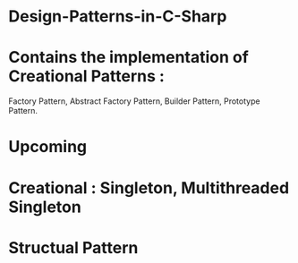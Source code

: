 # Design-Patterns-in-C-Sharp

# Contains the implementation of Creational Patterns :
Factory Pattern, 
Abstract Factory Pattern, 
Builder Pattern, 
Prototype Pattern.

# Upcoming 

# Creational : Singleton, Multithreaded Singleton
# Structual Pattern
